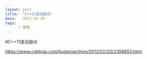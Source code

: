 ```yaml
---
layout: post
title:  "C++11语法甜点"
date:   2015-01-30
tags:
      - 随笔
---
```


#C++11语法甜点


https://www.cnblogs.com/hujian/archive/2012/02/20/2358853.html





